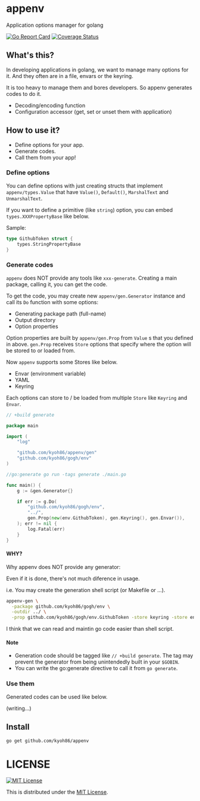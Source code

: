 # appenv

Application options manager for golang

[![Go Report Card](https://goreportcard.com/badge/github.com/kyoh86/appenv)](https://goreportcard.com/report/github.com/kyoh86/appenv)
[![Coverage Status](https://img.shields.io/codecov/c/github/kyoh86/appenv.svg)](https://codecov.io/gh/kyoh86/appenv)

## What's this?

In developing applications in golang, we want to manage many options for it.
And they often are in a file, envars or the keyring.

It is too heavy to manage them and bores developers.
So appenv generates codes to do it.

- Decoding/encoding function
- Configuration accessor (get, set or unset them with application)

## How to use it?

- Define options for your app.
- Generate codes.
- Call them from your app!

### Define options

You can define options with just creating structs that
implement `appenv/types.Value` that
have `Value()`, `Default()`, `MarshalText` and `UnmarshalText`.

If you want to define a primitive (like `string`) option,
you can embed `types.XXXPropertyBase` like below.

Sample:

```go
type GithubToken struct {
	types.StringPropertyBase
}
```

### Generate codes

`appenv` does NOT provide any tools like `xxx-generate`.
Creating a main package, calling it, you can get the code.

To get the code, you may create new `appenv/gen.Generator`
instance and call its `Do` function with some options:

- Generating package path (full-name)
- Output directory
- Option properties

Option properties are built by `appenv/gen.Prop` from
`Value` s that you defined in above.
`gen.Prop` receives `Store` options that specify 
where the option will be stored to or loaded from.

Now `appenv` supports some Stores like below.

- Envar (environment variable)
- YAML
- Keyring

Each options can store to / be loaded from multiple `Store`
like `Keyring` and `Envar`.

```go
// +build generate

package main

import (
	"log"

	"github.com/kyoh86/appenv/gen"
	"github.com/kyoh86/gogh/env"
)

//go:generate go run -tags generate ./main.go

func main() {
	g := &gen.Generator{}

	if err := g.Do(
		"github.com/kyoh86/gogh/env",
		"../",
		gen.Prop(new(env.GithubToken), gen.Keyring(), gen.Envar()),
	); err != nil {
		log.Fatal(err)
	}
}
```

#### WHY?

Why appenv does NOT provide any generator:

Even if it is done, there's not much diference in usage.

i.e. You may create the generation shell script (or Makefile or ...).

```sh
appenv-gen \
  -package github.com/kyoh86/gogh/env \
  -outdir ../ \
  -prop github.com/kyoh86/gogh/env.GithubToken -store keyring -store envar
```

I think that we can read and maintin go code easier than shell script.

#### Note

- Generation code should be tagged like `// +build generate`.
The tag may prevent the generator from being unintendedly built in your `$GOBIN`.
- You can write the go:generate directive to call it from `go generate`.

### Use them

Generated codes can be used like below.

(writing...)

## Install

```
go get github.com/kyoh86/appenv
```

# LICENSE

[![MIT License](http://img.shields.io/badge/license-MIT-blue.svg)](http://www.opensource.org/licenses/MIT)

This is distributed under the [MIT License](http://www.opensource.org/licenses/MIT).

